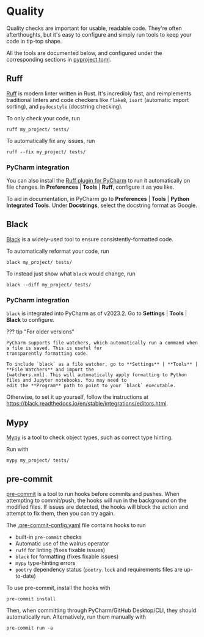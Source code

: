 # Quality

Quality checks are important for usable, readable code. They're often afterthoughts, but it's easy to configure and
simply run tools to keep your code in tip-top shape.

All the tools are documented below, and configured under the corresponding sections in [pyproject.toml].

## Ruff

[Ruff] is modern linter written in Rust. It's incredibly fast, and reimplements traditional linters and code checkers
like `flake8`, `isort` (automatic import sorting), and `pydocstyle` (docstring checking).

To only check your code, run

```shell
ruff my_project/ tests/
```

To automatically fix any issues, run

```shell
ruff --fix my_project/ tests/
```

### PyCharm integration

You can also install the [Ruff plugin for PyCharm] to run it automatically on file changes. In **Preferences** |
**Tools** | **Ruff**, configure it as you like.

To aid in documentation, in PyCharm go to **Preferences** | **Tools** | **Python Integrated Tools**. Under
**Docstrings**, select the docstring format as Google.

## Black

[Black] is a widely-used tool to ensure consistently-formatted code.

To automatically reformat your code, run

```shell
black my_project/ tests/
```

To instead just show what `black` would change, run

```shell
black --diff my_project/ tests/
```

### PyCharm integration

`black` is integrated into PyCharm as of v2023.2. Go to **Settings** | **Tools** | **Black** to configure.

??? tip "For older versions"

    PyCharm supports file watchers, which automatically run a command when a file is saved. This is useful for
    transparently formatting code.

    To include `black` as a file watcher, go to **Settings** | **Tools** | **File Watchers** and import the
    [watchers.xml]. This will automatically apply formatting to Python files and Jupyter notebooks. You may need to
    edit the **Program** path to point to your `black` executable.

Otherwise, to set it up yourself, follow the instructions
at <https://black.readthedocs.io/en/stable/integrations/editors.html>.

## Mypy

[Mypy] is a tool to check object types, such as correct type hinting.

Run with

```shell
mypy my_project/ tests/
```

## pre-commit

[pre-commit] is a tool to run hooks before commits and pushes. When attempting to commit/push, the hooks will run in the
background on the modified files. If issues are detected, the hooks will block the action and attempt to fix them, then
you can try again.

The [.pre-commit-config.yaml] file contains hooks to run

- built-in `pre-commit` checks
- Automatic use of the walrus operator
- `ruff` for linting (fixes fixable issues)
- `black` for formatting (fixes fixable issues)
- `mypy` type-hinting errors
- `poetry` dependency status (`poetry.lock` and requirements files are up-to-date)

To use pre-commit, install the hooks with

```shell
pre-commit install
```

Then, when committing through PyCharm/GitHub Desktop/CLI, they should automatically run. Alternatively, run them
manually with

```shell
pre-commit run -a
```

[pyproject.toml]: https://github.com/eshwen/ds-python-boilerplate/blob/main/pyproject.toml

[watchers.xml]: https://github.com/eshwen/ds-python-boilerplate/blob/main/pycharm/watchers.xml

[pre-commit]: https://pre-commit.com/

[Ruff]: https://beta.ruff.rs/docs/

[Black]: https://black.readthedocs.io/en/stable/index.html

[Mypy]: https://mypy.readthedocs.io/en/stable/

[.pre-commit-config.yaml]: https://github.com/eshwen/ds-python-boilerplate/blob/main/.pre-commit-config.yaml

[Ruff plugin for PyCharm]: https://plugins.jetbrains.com/plugin/20574-ruff
